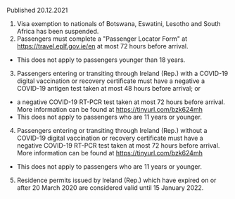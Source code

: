 Published 20.12.2021
1. Visa exemption to nationals of Botswana, Eswatini, Lesotho and South Africa has been suspended.
2. Passengers must complete a "Passenger Locator Form" at <a href="https://travel.eplf.gov.ie/en">https://travel.eplf.gov.ie/en</a> at most 72 hours before arrival.
- This does not apply to passengers younger than 18 years.
3. Passengers entering or transiting through Ireland (Rep.) with a COVID-19 digital vaccination or recovery certificate must have a negative a COVID-19 antigen test taken at most 48 hours before arrival; or
- a negative COVID-19 RT-PCR test taken at most 72 hours before arrival.
More information can be found at <a href="https://tinyurl.com/bzk624mh">https://tinyurl.com/bzk624mh</a>
- This does not apply to passengers who are 11 years or younger.
4. Passengers entering or transiting through Ireland (Rep.) without a COVID-19 digital vaccination or recovery certificate must have a negative COVID-19 RT-PCR test taken at most 72 hours before arrival.
More information can be found at <a href="https://tinyurl.com/bzk624mh">https://tinyurl.com/bzk624mh</a>
- This does not apply to passengers who are 11 years or younger.
5. Residence permits issued by Ireland (Rep.) which have expired on or after 20 March 2020 are considered valid until 15 January 2022.
